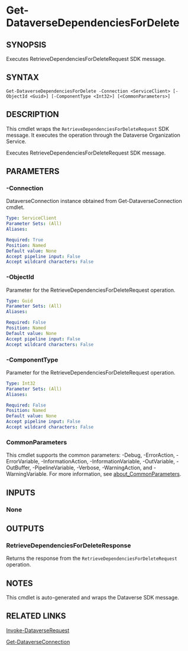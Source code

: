 # Get-DataverseDependenciesForDelete

## SYNOPSIS
Executes RetrieveDependenciesForDeleteRequest SDK message.

## SYNTAX

```
Get-DataverseDependenciesForDelete -Connection <ServiceClient> [-ObjectId <Guid>] [-ComponentType <Int32>] [<CommonParameters>]
```

## DESCRIPTION

This cmdlet wraps the `RetrieveDependenciesForDeleteRequest` SDK message. It executes the operation through the Dataverse Organization Service.

Executes RetrieveDependenciesForDeleteRequest SDK message.

## PARAMETERS

### -Connection
DataverseConnection instance obtained from Get-DataverseConnection cmdlet.

```yaml
Type: ServiceClient
Parameter Sets: (All)
Aliases:

Required: True
Position: Named
Default value: None
Accept pipeline input: False
Accept wildcard characters: False
```
### -ObjectId
Parameter for the RetrieveDependenciesForDeleteRequest operation.

```yaml
Type: Guid
Parameter Sets: (All)
Aliases:

Required: False
Position: Named
Default value: None
Accept pipeline input: False
Accept wildcard characters: False
```
### -ComponentType
Parameter for the RetrieveDependenciesForDeleteRequest operation.

```yaml
Type: Int32
Parameter Sets: (All)
Aliases:

Required: False
Position: Named
Default value: None
Accept pipeline input: False
Accept wildcard characters: False
```
### CommonParameters
This cmdlet supports the common parameters: -Debug, -ErrorAction, -ErrorVariable, -InformationAction, -InformationVariable, -OutVariable, -OutBuffer, -PipelineVariable, -Verbose, -WarningAction, and -WarningVariable. For more information, see [about_CommonParameters](http://go.microsoft.com/fwlink/?LinkID=113216).

## INPUTS

### None

## OUTPUTS

### RetrieveDependenciesForDeleteResponse

Returns the response from the `RetrieveDependenciesForDeleteRequest` operation.

## NOTES

This cmdlet is auto-generated and wraps the Dataverse SDK message.

## RELATED LINKS

[Invoke-DataverseRequest](Invoke-DataverseRequest.md)

[Get-DataverseConnection](Get-DataverseConnection.md)
